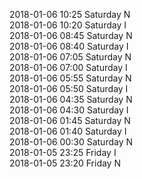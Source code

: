 2018-01-06 10:25 Saturday  N  
2018-01-06 10:20 Saturday  I  
2018-01-06 08:45 Saturday  N  
2018-01-06 08:40 Saturday  I  
2018-01-06 07:05 Saturday  N  
2018-01-06 07:00 Saturday  I  
2018-01-06 05:55 Saturday  N  
2018-01-06 05:50 Saturday  I  
2018-01-06 04:35 Saturday  N  
2018-01-06 04:30 Saturday  I  
2018-01-06 01:45 Saturday  N  
2018-01-06 01:40 Saturday  I  
2018-01-06 00:30 Saturday  N  
2018-01-05 23:25 Friday  I  
2018-01-05 23:20 Friday  N  
